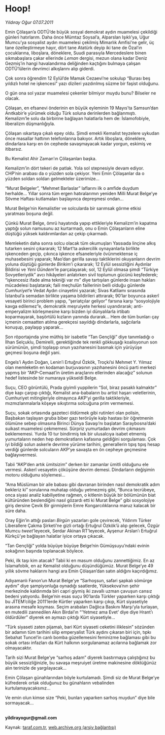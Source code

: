 # Hoop!

*Yıldıray Oğur 07.07.2011*

<div class="yazi"><p>Emin Çölaşan’a ODTÜ’de büyük sosyal demokrat aydın muamelesi çekildiği günleri hatırlarım. Daha önce Mümtaz Soysal’a, Alparslan Işıklı’ya, Uğur Mumcu’ya sosyalist aydın muamelesi çekilmiş Mimarlık Amfisi’ne gelir, üç tane özelleştirmeye hayır, dört tane Atatürk deyip iki tane de Özal’ın çocuklarına, liboşlara, döneklere, Suudi parasıyla Mercedeslere binen sıkmabaşlara çakar ellerinde <i>Leman</i> dergisi, mezun olana kadar Deniz Gezmiş’in hangi havalandırma deliğinden kaçtığını bulmaya çalışan ODTÜ’lülerin devrimci alkışlarını alıp giderdi.</p>
<p>Çok sonra öğrendim 12 Eylül’de Mamak Cezaevi’ne sokulup “Burası beş yıldızlı hotel ne işkencesi” yazı dizileri yazdırılmış süzme bir faşist olduğunu. </p>
<p>O gün ona sol yazar muamelesi çekenler bilmiyor muydu bunu? Bilseler ne olacak. </p>
<p>Çölaşan, en efsanevi önderinin en büyük eyleminin 19 Mayıs’ta Samsun’dan Anıtkabir’e yürümek olduğu Türk soluna derinlerden bağlanmıştı. Kemalizm’le solu da birbirine bağlayan halatlarla hem de: İslamofobiyle, liberalizm düşmanlığıyla. </p>
<p>Çölaşan ıskartaya çıkalı epey oldu. Şimdi emekli Kemalist teyzelere uykudan önce masallar hattının telefonlarına bakıyor. Artık liboşlara, döneklere, dindarlara karşı en ön cephede savaşmayacak kadar yorgun, eskimiş ve itibarsız.</p>
<p>Bu Kemalist Ahir Zaman’ın Çölaşanları başka. </p>
<p>Kemalizm’in dört tekeri de patlak. Yola sol stepnesiyle devam ediyor. CHP’nin arabası da o yüzden sola çekiyor. Yeni Emin Çölaşanlar da o yüzden soldan soldan gelmekteler üzerimize...</p>
<p>“Murat Belgeler”, “Mehmet Barlaslar” laflarını ilk o amfide duydum herhalde... Yıllar sonra tüm ergen hatıralarımın yeniden Milli Murat Belge’ye Sövme Haftası kutlamaları başlayınca depreşmesi ondan...</p>
<p>Murat Belge’nin Kemalistler ve solcularda bir sarımsak görme etkisi yaratması boşuna değil. </p>
<p>Çünkü Murat Belge, ömrü hayatında yapıp ettikleriyle Kemalizm’in kapatma yaptığı solun namusunu az kurtarmadı, onu o Emin Çölaşanların eline düştüğü yüksek kaldırımlardan az çekip çıkarmadı. </p>
<p>Memleketin daha sonra solcu olacak tüm okumuşları Yassıada linçine alkış tutarken sesini çıkararak; 12 Mart’ta askercilik oynayanlarla birlikte işkenceden geçip, çıkınca işkence efsaneleriyle övünmektense iç muhasebesini yaparak; Mao’dan gerilla savaşı taktiklerini okuyanların devrim yoluna düştüğü günlerde <i>Birikim</i>’i çıkararak; 12 Eylül sessizliğini Aydınlar Bildirisi ve <i>Yeni Gündem</i>’le parçalayarak; sol, 12 Eylül olmasa şimdi “Türkiye Sovyetleriydik” avcı hikâyeleri anlatırken sivil toplumun gücünü keşfederek; “işkencesiz ifade alma tekniği var mı” diye tartışılan günlerde insan hakları mücadelesi başlatarak; faili meçhulün faillerinin belli olduğu günlerde <i>Cumhuriyet</i>’e Vedat Aydın cinayetini yazarak; Sivas Katliamı sırasında İstanbul’a semadan birlikte yaşama bildirileri attırarak; 90’lar boyunca askerî vesayeti birinci problem yapıp, “şeriatçılar geliyor” farsına karşı “sosyolojiyle kavga edilemez”e, demokratik meşruiyete herkesi uyandırarak; anti-emperyalizm körleşmesine karşı bizden iyi dünyalılarla irtibatı koparmayarak, başörtülü kızların yanında durarak... Hem de tüm bunları çay içmenin cemaatten atılma gerekçesi sayıldığı dindarlarla, sağcılarla konuşup, paylaşıp yaparak...</p>
<p>Son röportajında yine müthiş bir isabetle “Tan Gençliği” diye tanımladığı o İlhan Selçuklu, Demirelli, gerektiğinde tek renkli gökkuşağı koalisyonun son sürümünün, şimdi toplaşıp onun yazıhanesini basmak için yürüyüşe geçmesi boşuna değil yani.</p>
<p>Engels’i Aydın Doğan, Lenin’i Ertuğrul Özkök, Troçki’si Mehmet Y. Yılmaz olan memleketin en kodaman burjuvasının yazıhanesini öncü parti merkezi yapmış bir “AKP-Cemaat’in üretim araçlarını ellerinden alacağız” solunun hedef listesinde bir numaraya yükseldi Belge.</p>
<p>Suçu, CEO görüntülü, Prada giyimli yuppilerin “Sol, biraz pasaklı kalmaktır” diye kapı çarpıp çıktığı, Kemalist ana-babaların bu artist haşarı veletlerinin, Cumhuriyet mitingleriyle olmayınca AKP’yi gerilla taktikleriyle, mızmızlanmalarla köşeye sıkıştırma solcuğuna prim vermemesi. </p>
<p>Suçu, sokak ortasında gazeteci öldürmek gibi rutinleri olan polisin, Başbakan taşlayan gruba biber gazı terörüyle kalp hastası bir öğretmenin ölümüne sebep olmasına Birinci Dünya Savaşı’nı başlatan Saraybosna’daki suikast muamelesi çekmemesi. Sürpriz yumurtadan devrim çıkmasını beklememesi. Yurda 10 tur bindirmiş tek bir ulusalcıya isabet etmemiş yumurtaların neden hep demokratların kafasına geldiğini sorgulaması. Çok iyi bildiği solun askerle devrime yürüme tarihini, generallerin tıpış tıpış hesap verdiği günlerde solcuların AKP’ye savaşta en ön cepheye geçmesine bağlayıvermesi.</p>
<p>Tabii “AKP’den artık ümitsizim” derken bir zamanlar ümitli olduğunu ele vermesi. Askerî vesayetin çöküşüne devrim demesi. Dindarların değişimin motoru olduğunu söylemesi...</p>
<p>“Ama Müslüman bir aile babası gibi davranan birinden nasıl demokratik adım bekleriz ki” sorularına muhatap olduğu yetmezmiş gibi, “Bunca tecrübeye, onca siyasi analiz kabiliyetine rağmen, o kitlenin büyük bir bölümünün biat kültüründen beslendiğini nasıl gözardı etti ki Murat Belge” gibi sosyolojiye giriş dersine Çevik Bir girmişlerin Emre Kongarcılıklarına maruz kalacak bir süre daha.</p>
<p>Oray Eğin’in attığı pasları <i>Birgün</i> yazarları gole çevirecek, Yıldırım Türker Liberallere Çakma Şirketi’ne gizli ortağı Ertuğrul Özkök’ü alıp gelecek, Özgür Mumcu <i>tweet’</i>leyecek, Serdar Akinan RT’leyecek, Ayşenur Arslan’ı Ertuğrul Kürkçü’ye bağlayan halatlar iyice ortaya çıkacak.</p>
<p>“Tan Gençliği” yolda büyüye büyüye Belge’nin Gümüşsuyu’ndaki evinin sokağının başında toplanacak böylece.</p>
<p>Peki, ilk taşı kim atacak? Tabii ki en masum olduğunu zannettiğimiz. En az İslamafobik, en az Kemalist olduğunu düşündüğümüz. Murat Belge’ye 49 yıllık sövme haklarını hangi ara Emin Çölaşan’dan satın aldığını kaçırdığımız.</p>
<p>Adıyamanlı Fanon’un Murat Belge’ye “Sarhoşsun, safari şapkalı sömürge aydını” diye şampiyonluğa oynadığı saatlerde, Yüksekova’nın şehir merkezinde kaldırımda biri capri giymiş iki zavallı uzman çavuşun cansız bedeni yatıyordu. Belge’nin esas suçu 90’larda Türkler yaparken karşı çıktığı bu JİTEM’ciliğe 2011’lerde Kürtler yaparken karşı çıkıp, Kürt siyasetiyle arasına mesafe koyması. Seçim arabaları Dağlıca Baskını Marşı’yla turlayan, en mutedili zannedilen Akın Birdal’ın “‘Yetmez ama Evet’ diye diye Hrant’ı öldürdüler” diyerek en aymazı çıktığı Kürt siyasetiyle...</p>
<p>“Türk siyaseti zaten pijamalı, bari Kürt siyaseti ceketini iliklesin” sözünden bir adamın tüm tarihini silip emperyalist Türk aydını çıkaran biri için, tıpkı Sebahat Tuncel’in canlı bomba güzellemesini feminizme bağlaması gibi bu sokak ortası infazları da Kürt halkının sorgulanamaz acılarına bağlamak zor olmayacaktır.</p>
<p>Tarih sizi Murat Belge’ye “sarhoş adam” diyerek bastırmaya çalıştığınız bu büyük sessizliğinizle, bu savaşa meşruiyet üretme makinesine döktüğünüz alın terinizle de yargılayacak...</p>
<p>Emin Çölaşan günahlarından böyle kurtulamadı. Şimdi siz de Murat Belge’ye küfrederek ortak olduğunuz bu günahların vebalinden kurtulamayacaksınız...</p>
<p>Ve emin olun kimse size “Peki, bunları yaparken sarhoş muydun” diye bile sormayacak...</p>
<p><b><br/>yildirayogur@gmail.com</b></p>
</div>

Kaynak: [taraf.com.tr](http://www.taraf.com.tr/yildiray-ogur/makale-hoop.htm), [web.archive.org (arşiv bağlantısı)](http://web.archive.org/web/20130709210359/http://www.taraf.com.tr/yildiray-ogur/makale-hoop.htm)
